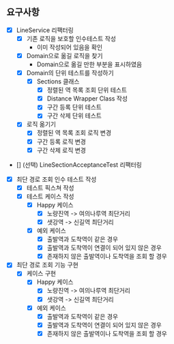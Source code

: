 ## 요구사항

- [x] LineService 리팩터링
    - [x] 기존 로직을 보호할 인수테스트 작성
        - 이미 작성되어 있음을 확인
    - [x] Domain으로 옮길 로직을 찾기
        - Domain으로 옮길 만한 부분을 표시하였음
    - [x] Domain의 단위 테스트를 작성하기
        - [x] Sections 클래스
            - [x] 정렬된 역 목록 조회 단위 테스트
            - [x] Distance Wrapper Class 작성
            - [x] 구간 등록 단위 테스트
            - [x] 구간 삭제 단위 테스트
    - [x] 로직 옮기기
        - [x] 정렬된 역 목록 조회 로직 변경
        - [x] 구간 등록 로직 변경
        - [x] 구간 삭제 로직 변경
- [] (선택) LineSectionAcceptanceTest 리팩터링

- [x] 최단 경로 조회 인수 테스트 작성
    - [x] 테스트 픽스쳐 작성
    - [x] 테스트 케이스 작성
        - [x] Happy 케이스
            - [x] 노량진역 -> 여의나루역 최단거리
            - [x] 샛강역 -> 신길역 최단거리
        - [x] 예외 케이스
            - [x] 출발역과 도착역이 같은 경우
            - [x] 출발역과 도착역이 연결이 되어 있지 않은 경우
            - [x] 존재하지 않은 출발역이나 도착역을 조회 할 경우
- [x] 최단 경로 조회 기능 구현
    - [x] 케이스 구현
        - [x] Happy 케이스
            - [x] 노량진역 -> 여의나루역 최단거리
            - [x] 샛강역 -> 신길역 최단거리
        - [x] 예외 케이스
            - [x] 출발역과 도착역이 같은 경우
            - [x] 출발역과 도착역이 연결이 되어 있지 않은 경우
            - [x] 존재하지 않은 출발역이나 도착역을 조회 할 경우
